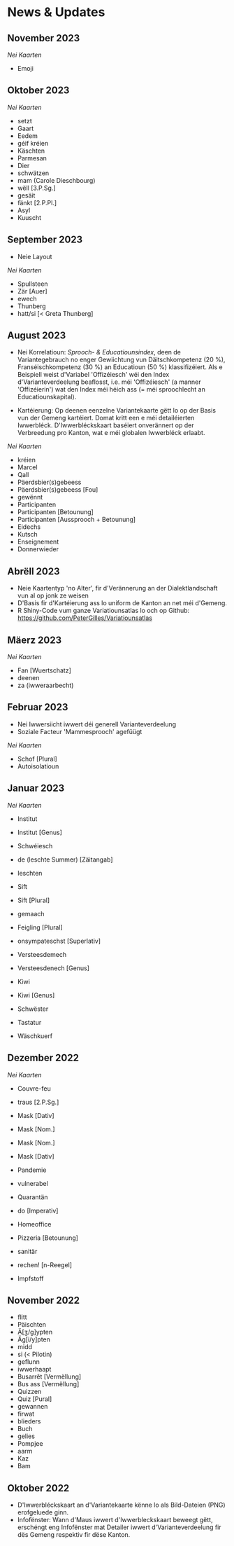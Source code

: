 # News & Updates


## November 2023
*Nei Kaarten*
- Emoji

## Oktober 2023
*Nei Kaarten*
- setzt
- Gaart
- Eedem
- géif kréien
- Käschten
- Parmesan
- Dier
- schwätzen
- mam (Carole Dieschbourg)
- wëll [3.P.Sg.]
- gesäit
- fänkt [2.P.Pl.]
- Asyl
- Kuuscht

## September 2023

- Neie Layout

*Nei Kaarten*
- Spullsteen
- Zär [Auer]
- ewech
- Thunberg
- hatt/si [< Greta Thunberg]

## August 2023

- Nei Korrelatioun: *Sprooch- & Educatiounsindex*, deen de Variantegebrauch no enger Gewiichtung vun Däitschkompetenz (20 %), Franséischkompetenz (30 %) an Educatioun (50 %) klassifizéiert. Als e Beispiell weist d'Variabel 'Offizéiesch' wéi den Index d'Varianteverdeelung beaflosst, i.e. méi 'Offizéiesch' (a manner 'Offizéierin') wat den Index méi héich ass (= méi sproochlecht an Educatiounskapital).

- Kartéierung: Op deenen eenzelne Variantekaarte gëtt lo op der Basis vun der Gemeng kartéiert. Domat kritt een e méi detailéierten Iwwerbléck. D'Iwwerbléckskaart baséiert onverännert op der Verbreedung pro Kanton, wat e méi globalen Iwwerbléck erlaabt.

*Nei Kaarten*

- kréien
- Marcel
- Qall
- Päerdsbier(s)gebeess
- Päerdsbier(s)gebeess \[Fou\]
- gewënnt
- Participanten
- Participanten \[Betounung\]
- Participanten \[Aussprooch + Betounung\]
- Eidechs
- Kutsch
- Enseignement
- Donnerwieder

## Abrëll 2023

-   Neie Kaartentyp 'no Alter', fir d'Verännerung an der Dialektlandschaft vun al op jonk ze weisen
-   D'Basis fir d'Kartéierung ass lo uniform de Kanton an net méi d'Gemeng. 
-   R Shiny-Code vum ganze Variatiounsatlas lo och op Github: https://github.com/PeterGilles/Variatiounsatlas

## Mäerz 2023

*Nei Kaarten*

-   Fan \[Wuertschatz\]
-   deenen
-   za (iwweraarbecht)

## Februar 2023

-   Nei Iwwersiicht iwwert déi generell Varianteverdeelung
-   Soziale Facteur 'Mammesprooch' agefüügt

*Nei Kaarten*

-   Schof \[Plural\]
-   Autoisolatioun

## Januar 2023

*Nei Kaarten*

-   Institut

-   Institut \[Genus\]

-   Schwéiesch

-   de (leschte Summer) \[Zäitangab\]

-   leschten

-   Sift

-   Sift \[Plural\]

-   gemaach

-   Feigling \[Plural\]

-   onsympateschst \[Superlativ\]

-   Versteesdemech

-   Versteesdenech \[Genus\]

-   Kiwi

-   Kiwi \[Genus\]

-   Schwëster

-   Tastatur

-   Wäschkuerf

## Dezember 2022

*Nei Kaarten*

-   Couvre-feu

-   traus \[2.P.Sg.\]

-   Mask \[Dativ\]

-   Mask \[Nom.\]

-   Mask \[Nom.\]

-   Mask \[Dativ\]

-   Pandemie

-   vulnerabel

-   Quarantän

-   do \[Imperativ\]

-   Homeoffice

-   Pizzeria \[Betounung\]

-   sanitär

-   rechen! \[n-Reegel\]

-   Impfstoff

## November 2022

-   flitt
-   Päischten
-   Ä\[ʒ/g\]ypten
-   Äg\[i/y\]pten
-   midd
-   si (\< Pilotin)
-   geflunn
-   iwwerhaapt
-   Busarrêt \[Vermëllung\]
-   Bus ass \[Vermëllung\]
-   Quizzen
-   Quiz \[Pural\]
-   gewannen
-   firwat
-   blieders
-   Buch
-   gelies
-   Pompjee
-   aarm
-   Kaz
-   Bam

## Oktober 2022

-   D'Iwwerbléckskaart an d'Variantekaarte kënne lo als Bild-Dateien (PNG) erofgeluede ginn.
-   Infofënster: Wann d'Maus iwwert d'Iwwerbleckskaart beweegt gëtt, erschéngt eng Infofënster mat Detailer iwwert d'Varianteverdeelung fir dës Gemeng respektiv fir dëse Kanton.
